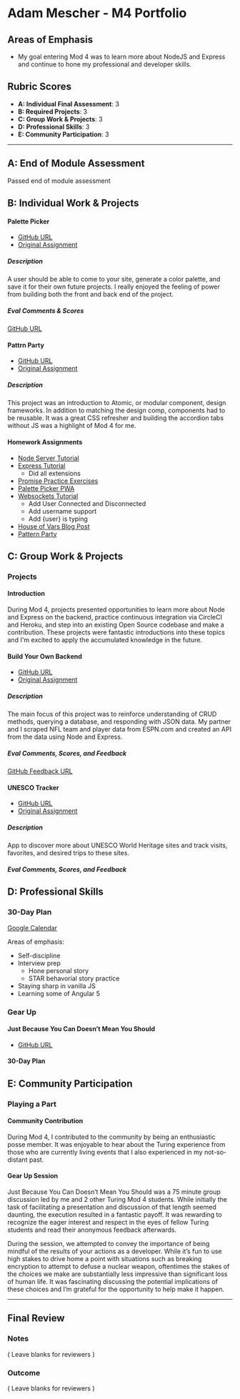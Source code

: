 # Adam Mescher - M4 Portfolio

## Areas of Emphasis

* My goal entering Mod 4 was to learn more about NodeJS and Express and continue to hone my professional and developer skills.

## Rubric Scores

* **A: Individual Final Assessment**: 3
* **B: Required Projects**: 3
* **C: Group Work & Projects**: 3
* **D: Professional Skills**: 3
* **E: Community Participation**: 3

-----------------------

## A: End of Module Assessment

Passed end of module assessment

## B: Individual Work & Projects

#### Palette Picker

* [GitHub URL](https://github.com/adammescher/palette-picker)
* [Original Assignment](http://frontend.turing.io/projects/palette-picker.html)

##### Description

A user should be able to come to your site, generate a color palette, and save it for their own future projects. I really enjoyed the feeling of power from building both the front and back end of the project. 

##### Eval Comments & Scores

[GitHub URL](https://github.com/turingschool/front-end-submissions-public/blob/master/1706/mod-4/palette-picker/adam-mescher.md)


#### Pattrn Party

* [GitHub URL](http://frontend.turing.io/projects/pattrn-party.html)
* [Original Assignment](http://frontend.turing.io/projects/pattrn-party.html)

##### Description

This project was an introduction to Atomic, or modular component, design frameworks. In addition to matching the design comp, components had to be reusable. It was a great CSS refresher and building the accordion tabs without JS was a highlight of Mod 4 for me.

#### Homework Assignments

* [Node Server Tutorial](https://github.com/AdamMescher/introduction-to-node.js)
* [Express Tutorial](https://github.com/AdamMescher/intro-to-express-js)
  * Did all extensions
* [Promise Practice Exercises](https://github.com/AdamMescher/promises-practice)
* [Palette Picker PWA](https://github.com/AdamMescher/palette-picker)
* [Websockets Tutorial](https://github.com/AdamMescher/socket-io-hw)
  * Add User Connected and Disconnected
  * Add username support
  * Add {user} is typing
* [House of Vars Blog Post](https://medium.com/@admescher/the-journey-of-a-thousand-commas-begins-with-a-single-commit-8b170b7a48c0)
* [Pattern Party](https://github.com/AdamMescher/pattrn-party)

## C: Group Work & Projects

### Projects

#### Introduction

During Mod 4, projects presented opportunities to learn more about Node and Express on the backend, practice continuous integration via CircleCI and Heroku, and step into an existing Open Source codebase and make a contribution. These projects were fantastic introductions into these topics and I'm excited to apply the accumulated knowledge in the future.

#### Build Your Own Backend

* [GitHub URL](https://github.com/jenPlusPlus/build-your-own-backend)
* [Original Assignment](http://frontend.turing.io/projects/build-your-own-backend.html)

##### Description

The main focus of this project was to reinforce understanding of CRUD methods, querying a database, and responding with JSON data. My partner and I scraped NFL team and player data from ESPN.com and created an API from the data using Node and Express. 

##### Eval Comments, Scores, and Feedback

[GitHub Feedback URL](https://github.com/turingschool/front-end-submissions-public/blob/master/1706/mod-4/byob/Jen%26Adam.md)

#### UNESCO Tracker

* [GitHub URL](https://github.com/alexbanister/unesco)
* [Original Assignment](http://frontend.turing.io/projects/capstone.html)

##### Description

App to discover more about UNESCO World Heritage sites and track visits, favorites, and desired trips to these sites.

##### Eval Comments, Scores, and Feedback

## D: Professional Skills

### 30-Day Plan

[Google Calendar](https://calendar.google.com/calendar?cid=YjQ1NHM4bHRpZDI1MmNzYWhtMWZqaGxhZW9AZ3JvdXAuY2FsZW5kYXIuZ29vZ2xlLmNvbQ)

Areas of emphasis: 
* Self-discipline
* Interview prep
  * Hone personal story
  * STAR behavorial story practice
* Staying sharp in vanilla JS
* Learning some of Angular 5


### Gear Up

#### Just Because You Can Doesn’t Mean You Should

* [GitHub URL](https://github.com/turingschool/gear-up/blob/master/m4_sessions/1711-inning/Group_6.md)

#### 30-Day Plan

## E: Community Participation

### Playing a Part

#### Community Contribution

During Mod 4, I contributed to the community by being an enthusiastic posse member.  It was enjoyable to hear about the Turing experience from those who are currently living events that I also experienced in my not-so-distant past. 

#### Gear Up Session

Just Because You Can Doesn’t Mean You Should was a 75 minute group discussion led by me and 2 other Turing Mod 4 students. While initially the task of facilitating a presentation and discussion of that length seemed daunting, the execution resulted in a fantastic payoff. It was rewarding to recognize the eager interest and respect in the eyes of fellow Turing students and read their anonymous feedback afterwards. 

During the session, we attempted to convey the importance of being mindful of the results of your actions as a developer. While it’s fun to use high stakes to drive home a point with situations such as breaking encryption to attempt to defuse a nuclear weapon, oftentimes the stakes of the choices we make are substantially less impressive than significant loss of human life. It was fascinating discussing the potential implications of these choices and I’m grateful for the opportunity to help make it happen.

------------------

## Final Review

### Notes

( Leave blanks for reviewers )

### Outcome

( Leave blanks for reviewers )
